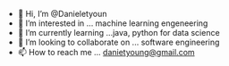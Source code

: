 - 👋 Hi, I’m @Danieletyoun
- 👀 I’m interested in ... machine learning engeneering
- 🌱 I’m currently learning ...java, python for data science
- 💞️ I’m looking to collaborate on ... software engineering
- 📫 How to reach me ... danietyoung@gmail.com

<!---
Danieletyoun/Danieletyoun is a ✨ special ✨ repository because its `README.md` (this file) appears on your GitHub profile.
You can click the Preview link to take a look at your changes.
--->
